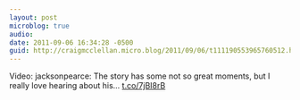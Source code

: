 ```yaml
---
layout: post
microblog: true
audio: 
date: 2011-09-06 16:34:28 -0500
guid: http://craigmcclellan.micro.blog/2011/09/06/t111190553965760512.html
---
```

Video: jacksonpearce: The story has some not so great moments, but I really love hearing about his... [t.co/7jBI8rB](http://t.co/7jBI8rB)
